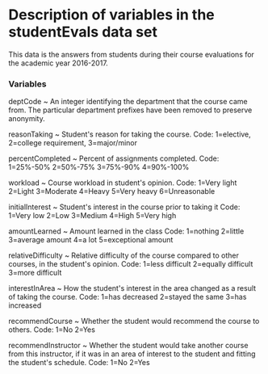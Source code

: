 # Description of variables in the studentEvals data set

This data is the answers from students during their course evaluations for the academic year 2016-2017.

### Variables

deptCode
  ~ An integer identifying the department that the course came from. The particular department prefixes have been removed to preserve anonymity.

reasonTaking
  ~ Student's reason for taking the course. Code: 1=elective, 2=college requirement, 3=major/minor

percentCompleted
  ~ Percent of assignments completed. Code: 1=25%-50% 2=50%-75% 3=75%-90% 4=90%-100%

workload
  ~ Course workload in student's opinion. Code: 1=Very light  2=Light  3=Moderate  4=Heavy  5=Very heavy  6=Unreasonable

initialInterest
  ~ Student's interest in the course prior to taking it Code: 1=Very low  2=Low  3=Medium  4=High  5=Very high

amountLearned
  ~ Amount learned in the class Code: 1=nothing  2=little  3=average amount  4=a lot  5=exceptional amount

relativeDifficulty
  ~ Relative difficulty of the course compared to other courses, in the student's opinion. Code: 1=less difficult  2=equally difficult  3=more difficult

interestInArea
  ~ How the student's interest in the area changed as a result of taking the course. Code: 1=has decreased  2=stayed the same  3=has increased

recommendCourse
  ~ Whether the student would recommend the course to others. Code: 1=No  2=Yes

recommendInstructor
  ~ Whether the student would take another course from this instructor, if it was in an area of interest to the student and fitting the student's schedule. Code: 1=No  2=Yes


